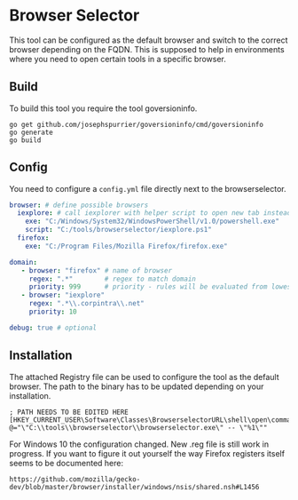 # Browser Selector

This tool can be configured as the default browser and switch to the correct browser depending on the FQDN. This is supposed to help in environments where you need to open certain tools in a specific browser.

## Build

To build this tool you require the tool goversioninfo.

```
go get github.com/josephspurrier/goversioninfo/cmd/goversioninfo
go generate
go build
```

## Config

You need to configure a `config.yml` file directly next to the browserselector.

```yaml
browser: # define possible browsers
  iexplore: # call iexplorer with helper script to open new tab instead of new window
    exe: "C:/Windows/System32/WindowsPowerShell/v1.0/powershell.exe"
    script: "C:/tools/browserselector/iexplore.ps1"
  firefox:
    exe: "C:/Program Files/Mozilla Firefox/firefox.exe"

domain:
   - browser: "firefox" # name of browser
     regex: ".*"        # regex to match domain
     priority: 999      # priority - rules will be evaluated from lowest to highest
   - browser: "iexplore"
     regex: ".*\\.corpintra\\.net"
     priority: 10

debug: true # optional
```

## Installation

The attached Registry file can be used to configure the tool as the default browser. The path to the binary has to be updated depending on your installation.

```
; PATH NEEDS TO BE EDITED HERE
[HKEY_CURRENT_USER\Software\Classes\BrowserselectorURL\shell\open\command]
@="\"C:\\tools\\browserselector\\browserselector.exe\" -- \"%1\""
```

For Windows 10 the configuration changed. New .reg file is still work in progress. If you want to figure it out yourself the way Firefox registers itself seems to be documented here:

`https://github.com/mozilla/gecko-dev/blob/master/browser/installer/windows/nsis/shared.nsh#L1456`

